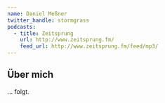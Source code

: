 ```yaml
---
name: Daniel Meßner
twitter_handle: stormgrass
podcasts:
  - title: Zeitsprung
    url: http://www.zeitsprung.fm/
    feed_url: http://www.zeitsprung.fm/feed/mp3/
---
```


## Über mich

... folgt.

